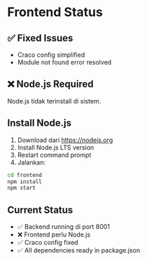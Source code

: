 # Frontend Status

## ✅ Fixed Issues
- Craco config simplified
- Module not found error resolved

## ❌ Node.js Required
Node.js tidak terinstall di sistem.

## Install Node.js
1. Download dari https://nodejs.org
2. Install Node.js LTS version
3. Restart command prompt
4. Jalankan:
```bash
cd frontend
npm install
npm start
```

## Current Status
- ✅ Backend running di port 8001
- ❌ Frontend perlu Node.js
- ✅ Craco config fixed
- ✅ All dependencies ready in package.json
